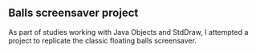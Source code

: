 ## Balls screensaver project

As part of studies working with Java Objects and StdDraw, I attempted a project to replicate the classic floating balls screensaver.
